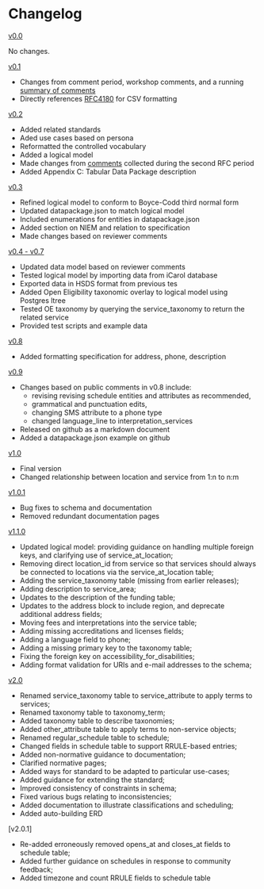 Changelog
=========

[v0.0](https://docs.google.com/document/d/1RwHkuPeG5cztk-gcofuqsXRxWaTYZeHa8mLjC2doCwk/edit?usp=sharing)

No changes.

[v0.1](https://docs.google.com/document/d/18vdB0DUvBfp6UcYQ78KaMmN3Ei2riThJL48V7TTOHHQ/edit?usp=sharing)

* Changes from comment period, workshop comments, and a running [summary of comments](https://docs.google.com/spreadsheets/d/19Sf7DPMooO6edEm8FcIjSv6VeC1Ar55YDBvLTl-S4dE/edit?usp=sharing)
* Directly references [RFC4180](http://tools.ietf.org/html/rfc4180) for CSV formatting

[v0.2](https://docs.google.com/document/d/1z4jSLCoDIqvkKnazZVH_7qP_5HkcgKhnPJLu1mUZBgA/edit?usp=sharing)

* Added related standards
* Aded use cases based on persona
* Reformatted the controlled vocabulary
* Added a logical model
* Made changes from [comments](https://docs.google.com/spreadsheets/d/19Sf7DPMooO6edEm8FcIjSv6VeC1Ar55YDBvLTl-S4dE/edit?usp=sharing) collected during the second RFC period
* Added Appendix C: Tabular  Data Package description

[v0.3](https://docs.google.com/document/d/1RH89UY7FDndivWNmtQkql4tdRTwYnCZluyu8itp5nTw/edit?usp=sharing)

* Refined logical model to conform to Boyce-Codd third normal form
* Updated datapackage.json to match logical model
* Included enumerations for  entities in datapackage.json
* Added section on NIEM and relation to specification
* Made changes based on reviewer comments

[v0.4 - v0.7](https://docs.google.com/document/d/1xTqNm3ShgL6vQtknMmkCNJeWapekrLxd1qpEa8WiEIk/edit?usp=sharing)

* Updated data model based on reviewer comments
* Tested logical model by importing data from iCarol database
* Exported data in HSDS format from previous tes
* Added Open Eligibility taxonomic overlay to logical model using Postgres ltree
* Tested OE taxonomy by querying the service_taxonomy to return the related service
* Provided test scripts and example data

[v0.8](https://docs.google.com/document/d/1gmNS4pBvkX4cI2wtH3Qco3uGF4LLTq1OJ0Pb_CLuxlk/edit?usp=sharing)

* Added formatting specification for address, phone, description

[v0.9](https://docs.google.com/document/d/1jbgO92cPAUygQI-0_DtLXrdPQKbPNNIkxDr-3WvdFNE/edit?usp=sharing)

* Changes based on public comments in v0.8 include:
    - revising revising schedule entities and attributes  as recommended,
    - grammatical and punctuation edits,
    - changing SMS attribute to a phone type
    - changed language_line to interpretation_services
* Released on github as a markdown document
* Added a datapackage.json example on github

[v1.0](https://docs.google.com/document/d/1dkipRm_YL3K28oTSG-NFZRMHYiv10ZZJzJlakZglOyc/edit?usp=sharing)

* Final version
* Changed relationship between location and service from 1:n to n:m

[v1.0.1](https://github.com/openreferral/specification/issues?utf8=%E2%9C%93&q=is%3Aissue%20milestone%3A%221.0%20Tidy%20Up%22%20)

* Bug fixes to schema and documentation
* Removed redundant documentation pages

[v1.1.0](https://github.com/openreferral/specification/issues?utf8=%E2%9C%93&q=is%3Aissue%20milestone%3A%221.1%20Release%22%20)

* Updated logical model: providing guidance on handling multiple foreign keys, and clarifying use of service_at_location;
* Removing direct location_id from service so that services should always be connected to locations via the service_at_location table;
* Adding the service_taxonomy table (missing from earlier releases);
* Adding description to service_area;
* Updates to the description of the funding table;
* Updates to the address block to include region, and deprecate additional address fields;
* Moving fees and interpretations into the service table;
* Adding missing accreditations and licenses fields;
* Adding a language field to phone;
* Adding a missing primary key to the taxonomy table;
* Fixing the foreign key on accessibility_for_disabilities;
* Adding format validation for URIs and e-mail addresses to the schema;

[v2.0](https://docs.google.com/document/d/1N3Vg_ZOXGkWuF8L2rVpLInXpKtfHgRIcIMA-y_7qPqg/edit)

* Renamed service_taxonomy table to service_attribute to apply terms to services;
* Renamed taxonomy table to taxonomy_term;
* Added taxonomy table to describe taxonomies;
* Added other_attribute table to apply terms to non-service objects;
* Renamed regular_schedule table to schedule;
* Changed fields in schedule table to support RRULE-based entries;
* Added non-normative guidance to documentation; 
* Clarified normative pages;
* Added ways for standard to be adapted to particular use-cases;
* Added guidance for extending the standard;
* Improved consistency of constraints in schema;
* Fixed various bugs relating to inconsistencies;
* Added documentation to illustrate classifications and scheduling;
* Added auto-building ERD

[v2.0.1]

* Re-added erroneously removed opens_at and closes_at fields to schedule table;
* Added further guidance on schedules in response to community feedback;
* Added timezone and count RRULE fields to schedule table
